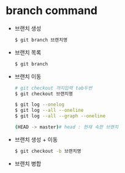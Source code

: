 # branch command

- 브랜치 생성

  ``` bash
  $ git branch 브랜치명
  ```

- 브랜치 목록

  ``` bash
  $ git branch
  ```

- 브랜치 이동

  ``` bash
  # git checkout 까지입력 tab두번
  $ git checkout 브랜치명
  
  $ git log --onelog
  $ git log --all --oneline
  $ git log --all --graph --oneline
  
  (HEAD -> master)# head : 현재 속한 브랜치
  ```

- 브랜치 생성 + 이동

  ```bash
  $ git checkout -b 브랜치명
  ```

- 브랜치 병합
